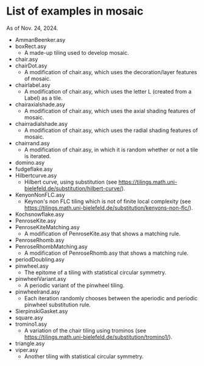 # List of examples in mosaic
As of Nov. 24, 2024.

- AmmanBeenker.asy
- boxRect.asy
  - A made-up tiling used to develop mosaic.
- chair.asy
- chairDot.asy
  - A modification of chair.asy, which uses the decoration/layer features of mosaic.
- chairlabel.asy
  - A modification of chair.asy, which uses the letter L (created from a Label) as a tile.
- chairaxialshade.asy
  - A modification of chair.asy, which uses the axial shading features of mosaic.
- chairradialshade.asy
  - A modification of chair.asy, which uses the radial shading features of mosaic.
- chairrand.asy
  - A modification of chair.asy, in which it is random whether or not a tile is iterated.
- domino.asy
- fudgeflake.asy
- Hilbertcurve.asy
  - Hilbert curve, using substitution (see https://tilings.math.uni-bielefeld.de/substitution/hilbert-curve/).
- KenyonNonFLC.asy
  - Keynon's non FLC tiling which is not of finite local complexity (see https://tilings.math.uni-bielefeld.de/substitution/kenyons-non-flc/).
- Kochsnowflake.asy
- PenroseKite.asy
- PenroseKiteMatching.asy
  - A modification of PenroseKite.asy that shows a matching rule.
- PenroseRhomb.asy
- PenroseRhombMatching.asy
  - A modification of PenroseRhomb.asy that shows a matching rule.
- periodDoubling.asy
- pinwheel.asy
  - The epitome of a tiling with statistical circular symmetry.
- pinwheelVariant.asy
  - A periodic variant of the pinwheel tiling.
- pinwheelrand.asy
  - Each iteration randomly chooses between the aperiodic and periodic pinwheel substitution rule.
- SierpinskiGasket.asy
- square.asy
- tromino1.asy
  - A variation of the chair tiling using trominos (see https://tilings.math.uni-bielefeld.de/substitution/tromino1/).
- triangle.asy
- viper.asy
  - Another tiling with statistical circular symmetry.
